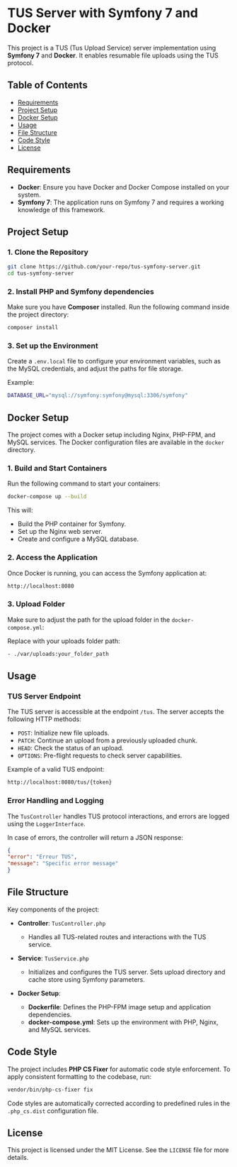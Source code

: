 # TUS Server with Symfony 7 and Docker

This project is a TUS (Tus Upload Service) server implementation using **Symfony 7** and **Docker**. It enables resumable file uploads using the TUS protocol.

## Table of Contents

- [Requirements](#requirements)
- [Project Setup](#project-setup)
- [Docker Setup](#docker-setup)
- [Usage](#usage)
- [File Structure](#file-structure)
- [Code Style](#code-style)
- [License](#license)

## Requirements

- **Docker**: Ensure you have Docker and Docker Compose installed on your system.
- **Symfony 7**: The application runs on Symfony 7 and requires a working knowledge of this framework.

## Project Setup

### 1. Clone the Repository

```bash
git clone https://github.com/your-repo/tus-symfony-server.git
cd tus-symfony-server
```

### 2. Install PHP and Symfony dependencies

Make sure you have **Composer** installed. Run the following command inside the project directory:

```bash
composer install
```

### 3. Set up the Environment

Create a `.env.local` file to configure your environment variables, such as the MySQL credentials, and adjust the paths for file storage.

Example:

```bash
DATABASE_URL="mysql://symfony:symfony@mysql:3306/symfony"
```

## Docker Setup

The project comes with a Docker setup including Nginx, PHP-FPM, and MySQL services. The Docker configuration files are available in the `docker` directory.

### 1. Build and Start Containers

Run the following command to start your containers:

```bash
docker-compose up --build
```

This will:
- Build the PHP container for Symfony.
- Set up the Nginx web server.
- Create and configure a MySQL database.

### 2. Access the Application

Once Docker is running, you can access the Symfony application at:

```bash
http://localhost:8080
```

### 3. Upload Folder

Make sure to adjust the path for the upload folder in the `docker-compose.yml`:

Replace with your uploads folder path:

```bash
- ./var/uploads:your_folder_path
  ```

## Usage

### TUS Server Endpoint

The TUS server is accessible at the endpoint `/tus`. The server accepts the following HTTP methods:

- `POST`: Initialize new file uploads.
- `PATCH`: Continue an upload from a previously uploaded chunk.
- `HEAD`: Check the status of an upload.
- `OPTIONS`: Pre-flight requests to check server capabilities.

Example of a valid TUS endpoint:

```bash
http://localhost:8080/tus/{token}
```

### Error Handling and Logging

The `TusController` handles TUS protocol interactions, and errors are logged using the `LoggerInterface`.

In case of errors, the controller will return a JSON response:

```json
{
"error": "Erreur TUS",
"message": "Specific error message"
}
```

## File Structure

Key components of the project:

- **Controller**: `TusController.php`
    - Handles all TUS-related routes and interactions with the TUS service.

- **Service**: `TusService.php`
    - Initializes and configures the TUS server. Sets upload directory and cache store using Symfony parameters.

- **Docker Setup**:
    - **Dockerfile**: Defines the PHP-FPM image setup and application dependencies.
    - **docker-compose.yml**: Sets up the environment with PHP, Nginx, and MySQL services.

## Code Style

The project includes **PHP CS Fixer** for automatic code style enforcement. To apply consistent formatting to the codebase, run:

```bash
vendor/bin/php-cs-fixer fix
```

Code styles are automatically corrected according to predefined rules in the `.php_cs.dist` configuration file.

## License

This project is licensed under the MIT License. See the `LICENSE` file for more details.
